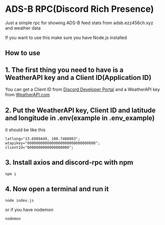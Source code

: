 # ADS-B RPC(Discord Rich Presence)

Just a simple rpc for showing ADS-B feed stats from adsb.ezz456ch.xyz and weather data

If you want to use this make sure you have Node.js installed

## How to use

## 1. The first thing you need to have is a WeatherAPI key and a Client ID(Application ID)
You can get a Client ID from [Discord Developer Portal](https://discord.com/developers/applications)
and a WeatherAPI key from [WeatherAPI.com](https://www.weatherapi.com)

## 2. Put the WeatherAPI key, Client ID and latitude and longitude in .env(example in .env_example)

it should be like this

```
latlong="13.6989449, 100.7480903";
wtapikey="0000000000000000000000000000000";
clientId="0000000000000000000";
```

## 3. Install axios and discord-rpc with npm

```
npm i
```

## 4. Now open a terminal and run it

```
node index.js
```

or if you have nodemon

```
nodemon
```

